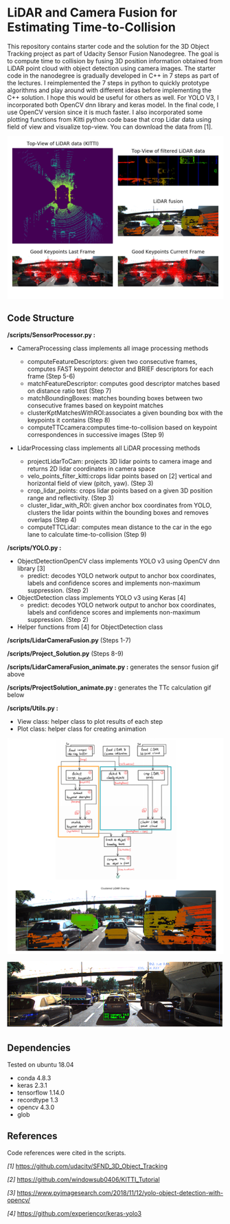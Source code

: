 # LiDAR and Camera Fusion for Estimating Time-to-Collision

This repository contains starter code and the solution for the 3D Object Tracking project as part of Udacity Sensor Fusion Nanodegree.
The goal is to compute time to collision by fusing 3D position information obtained from LiDAR point cloud with object detection using camera images.
The starter code in the nanodegree is gradually developed in C++ in 7 steps as part of the lectures. I reimplemented the 7 steps in python to quickly prototype algorithms and play around with different ideas before implementing the C++ solution. I hope this would be useful for others as well. For YOLO V3, I incorporated both OpenCV dnn library and keras model. In the final code, I use OpenCV version since it is much faster. I also incorporated some plotting functions from Kitti python code base that crop Lidar data using field of view and visualize top-view. You can download the data from [1].

![sensor_fusion](./figures/SensorFusion.gif) 


## Code Structure 

**/scripts/SensorProcessor.py :**

- CameraProcessing class implements all image processing methods
	- computeFeatureDescriptors: given two consecutive frames, computes FAST keypoint detector and BRIEF descriptors for each frame (Step 5-6)
	- matchFeatureDescriptor: computes good descriptor matches based on distance ratio test (Step 7)
	- matchBoundingBoxes: matches bounding boxes between two consecutive frames based on keypoint matches
	- clusterKptMatchesWithROI:associates a given bounding box with the keypoints it contains (Step 8)
	- computeTTCcamera:computes time-to-collision  based on keypoint correspondences in successive images (Step 9)
	
- LidarProcessing class implements all LiDAR processing methods
	- projectLidarToCam: projects 3D lidar points to camera image and returns 2D lidar coordinates in camera space 
	- velo_points_filter_kitti:crops lidar points based on [2] vertical and horizontal field of view  (pitch, yaw). (Step 3)
	- crop_lidar_points: crops lidar points based on a given 3D position range and reflectivity. (Step 3)
	- cluster_lidar_with_ROI: given anchor box coordinates from YOLO, clusters the lidar points within the bounding boxes and removes overlaps (Step 4)
	- computeTTCLidar: computes mean distance to the car in the ego lane to calculate time-to-collision (Step 9)

**/scripts/YOLO.py :**

- ObjectDetectionOpenCV class implements YOLO v3 using OpenCV dnn library [3]
	- predict: decodes YOLO network output to anchor box coordinates, labels and confidence scores and implements non-maximum suppression. (Step 2)
- ObjectDetection class implements YOLO v3 using Keras [4]
	- predict: decodes YOLO network output to anchor box coordinates, labels and confidence scores and implements non-maximum suppression. (Step 2)
- Helper functions from [4]  for ObjectDetection class

**/scripts/LidarCameraFusion.py** (Steps 1-7)

**/scripts/Project_Solution.py** (Steps 8-9)

**/scripts/LidarCameraFusion_animate.py :** generates the sensor fusion gif  above

**/scripts/ProjectSolution_animate.py :** generates the TTc calculation gif below

**/scripts/Utils.py :**

- View class: helper class to plot results of each step
- Plot class: helper class for creating animation

![code_structure](./figures/CodeStructure.png)


![TTC](./figures/TTC_cl.gif)

## Dependencies

Tested on ubuntu 18.04 
* conda 4.8.3
* keras 2.3.1
* tensorflow 1.14.0
* recordtype 1.3
* opencv 4.3.0
* glob 


## References

Code references were cited in the scripts.

_[1]_ https://github.com/udacity/SFND_3D_Object_Tracking

_[2]_ https://github.com/windowsub0406/KITTI_Tutorial

_[3]_ https://www.pyimagesearch.com/2018/11/12/yolo-object-detection-with-opencv/

_[4]_ https://github.com/experiencor/keras-yolo3
